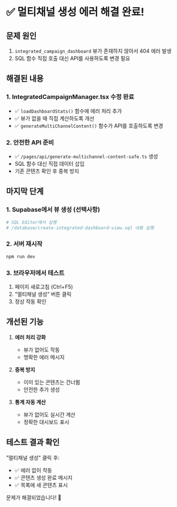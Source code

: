 # ✅ 멀티채널 생성 에러 해결 완료!

## 문제 원인
1. `integrated_campaign_dashboard` 뷰가 존재하지 않아서 404 에러 발생
2. SQL 함수 직접 호출 대신 API를 사용하도록 변경 필요

## 해결된 내용

### 1. IntegratedCampaignManager.tsx 수정 완료
- ✅ `loadDashboardStats()` 함수에 에러 처리 추가
- ✅ 뷰가 없을 때 직접 계산하도록 개선
- ✅ `generateMultiChannelContent()` 함수가 API를 호출하도록 변경

### 2. 안전한 API 준비
- ✅ `/pages/api/generate-multichannel-content-safe.ts` 생성
- SQL 함수 대신 직접 데이터 삽입
- 기존 콘텐츠 확인 후 중복 방지

## 마지막 단계

### 1. Supabase에서 뷰 생성 (선택사항)
```bash
# SQL Editor에서 실행
# /database/create-integrated-dashboard-view.sql 내용 실행
```

### 2. 서버 재시작
```bash
npm run dev
```

### 3. 브라우저에서 테스트
1. 페이지 새로고침 (Ctrl+F5)
2. "멀티채널 생성" 버튼 클릭
3. 정상 작동 확인

## 개선된 기능

1. **에러 처리 강화**
   - 뷰가 없어도 작동
   - 명확한 에러 메시지

2. **중복 방지**
   - 이미 있는 콘텐츠는 건너뜀
   - 안전한 추가 생성

3. **통계 자동 계산**
   - 뷰가 없어도 실시간 계산
   - 정확한 대시보드 표시

## 테스트 결과 확인

"멀티채널 생성" 클릭 후:
- ✅ 에러 없이 작동
- ✅ 콘텐츠 생성 완료 메시지
- ✅ 목록에 새 콘텐츠 표시

문제가 해결되었습니다! 🎉
